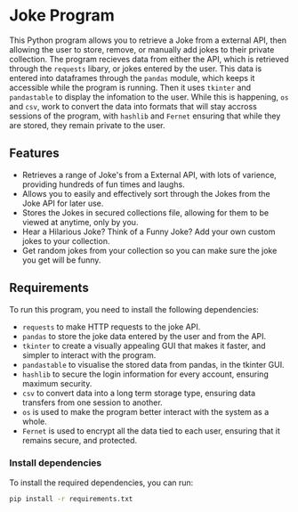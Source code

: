 # Joke Program

This Python program allows you to retrieve a Joke from a external API, then allowing the user to store, remove, or manually add jokes to their private collection. The program recieves data from either the API, which is retrieved through the `requests` libary, or jokes entered by the user. This data is entered into dataframes through the `pandas` module, which keeps it accessible while the program is running. Then it uses `tkinter` and `pandastable` to display the infomation to the user. While this is happening, `os` and `csv`, work to convert the data into formats that will stay accross sessions of the program, with `hashlib` and `Fernet` ensuring that while they are stored, they remain private to the user.

## Features
- Retrieves a range of Joke's from a External API, with lots of varience, providing hundreds of fun times and laughs.
- Allows you to easily and effectively sort through the Jokes from the Joke API for later use.
- Stores the Jokes in secured collections file, allowing for them to be viewed at anytime, only by you.
- Hear a Hilarious Joke? Think of a Funny Joke? Add your own custom jokes to your collection.
- Get random jokes from your collection so you can make sure the joke you get will be funny.

## Requirements
To run this program, you need to install the following dependencies:

- `requests` to make HTTP requests to the joke API.
- `pandas` to store the joke data entered by the user and from the API.
- `tkinter` to create a visually appealing GUI that makes it faster, and simpler to interact with the program.
- `pandastable` to visualise the stored data from pandas, in the tkinter GUI.
- `hashlib` to secure the login information for every account, ensuring maximum security.
- `csv` to convert data into a long term storage type, ensuring data transfers from one session to another.
- `os` is used to make the program better interact with the system as a whole.
- `Fernet` is used to encrypt all the data tied to each user, ensuring that it remains secure, and protected.

### Install dependencies
To install the required dependencies, you can run:

```bash
pip install -r requirements.txt